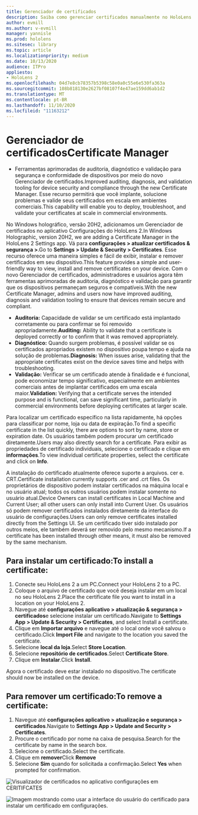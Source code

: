 ```yaml
---
title: Gerenciador de certificados
description: Saiba como gerenciar certificados manualmente no HoloLens 2.
author: evmill
ms.author: v-evmill
manager: yannisle
ms.prod: hololens
ms.sitesec: library
ms.topic: article
ms.localizationpriority: medium
ms.date: 10/13/2020
audience: ITPro
appliesto:
- HoloLens 2
ms.openlocfilehash: 04d7e8cb78357b5398c58e0a0c55e6e530fa363a
ms.sourcegitcommit: 108b818130e2627bf08107f4e47ae159dd6ab1d2
ms.translationtype: MT
ms.contentlocale: pt-BR
ms.lasthandoff: 11/10/2020
ms.locfileid: "11163212"
---
```

# <span data-ttu-id="a844c-103">Gerenciador de certificados</span><span class="sxs-lookup"><span data-stu-id="a844c-103">Certificate Manager</span></span>

- <span data-ttu-id="a844c-104">Ferramentas aprimoradas de auditoria, diagnóstico e validação para segurança e conformidade de dispositivos por meio do novo Gerenciador de certificados.</span><span class="sxs-lookup"><span data-stu-id="a844c-104">Improved auditing, diagnosis, and validation tooling for device security and compliance through the new Certificate Manager.</span></span> <span data-ttu-id="a844c-105">Esse recurso permitirá que você implante, solucione problemas e valide seus certificados em escala em ambientes comerciais.</span><span class="sxs-lookup"><span data-stu-id="a844c-105">This capability will enable you to deploy, troubleshoot, and validate your certificates at scale in commercial environments.</span></span>

<span data-ttu-id="a844c-106">No Windows holográfico, versão 20H2, adicionamos um Gerenciador de certificados no aplicativo Configurações do HoloLens 2.</span><span class="sxs-lookup"><span data-stu-id="a844c-106">In Windows Holographic, version 20H2, we are adding a Certificate Manager in the HoloLens 2 Settings app.</span></span> <span data-ttu-id="a844c-107">Vá para **configurações > atualizar certificados & segurança >**.</span><span class="sxs-lookup"><span data-stu-id="a844c-107">Go to **Settings > Update & Security > Certificates**.</span></span> <span data-ttu-id="a844c-108">Esse recurso oferece uma maneira simples e fácil de exibir, instalar e remover certificados em seu dispositivo.</span><span class="sxs-lookup"><span data-stu-id="a844c-108">This feature provides a simple and user-friendly way to view, install and remove certificates on your device.</span></span> <span data-ttu-id="a844c-109">Com o novo Gerenciador de certificados, administradores e usuários agora têm ferramentas aprimoradas de auditoria, diagnóstico e validação para garantir que os dispositivos permaneçam seguros e compatíveis.</span><span class="sxs-lookup"><span data-stu-id="a844c-109">With the new Certificate Manager, admins and users now have improved auditing, diagnosis and validation tooling to ensure that devices remain secure and compliant.</span></span> 

-   <span data-ttu-id="a844c-110">**Auditoria:** Capacidade de validar se um certificado está implantado corretamente ou para confirmar se foi removido apropriadamente.</span><span class="sxs-lookup"><span data-stu-id="a844c-110">**Auditing:** Ability to validate that a certificate is deployed correctly or to confirm that it was removed appropriately.</span></span> 
-   <span data-ttu-id="a844c-111">**Diagnóstico:** Quando surgem problemas, é possível validar se os certificados apropriados existem no dispositivo poupa tempo e ajuda na solução de problemas.</span><span class="sxs-lookup"><span data-stu-id="a844c-111">**Diagnosis:** When issues arise, validating that the appropriate certificates exist on the device saves time and helps with troubleshooting.</span></span> 
-   <span data-ttu-id="a844c-112">**Validação:** Verificar se um certificado atende à finalidade e é funcional, pode economizar tempo significativo, especialmente em ambientes comerciais antes de implantar certificados em uma escala maior.</span><span class="sxs-lookup"><span data-stu-id="a844c-112">**Validation:** Verifying that a certificate serves the intended purpose and is functional, can save significant time, particularly in commercial environments before deploying certificates at larger scale.</span></span>

<span data-ttu-id="a844c-113">Para localizar um certificado específico na lista rapidamente, há opções para classificar por nome, loja ou data de expiração.</span><span class="sxs-lookup"><span data-stu-id="a844c-113">To find a specific certificate in the list quickly, there are options to sort by name, store or expiration date.</span></span> <span data-ttu-id="a844c-114">Os usuários também podem procurar um certificado diretamente.</span><span class="sxs-lookup"><span data-stu-id="a844c-114">Users may also directly search for a certificate.</span></span> <span data-ttu-id="a844c-115">Para exibir as propriedades de certificado individuais, selecione o certificado e clique em **informações**.</span><span class="sxs-lookup"><span data-stu-id="a844c-115">To view individual certificate properties, select the certificate and click on **Info**.</span></span> 

<span data-ttu-id="a844c-116">A instalação do certificado atualmente oferece suporte a arquivos. cer e. CRT.</span><span class="sxs-lookup"><span data-stu-id="a844c-116">Certificate installation currently supports .cer and .crt files.</span></span> <span data-ttu-id="a844c-117">Os proprietários de dispositivo podem instalar certificados na máquina local e no usuário atual;  todos os outros usuários podem instalar somente no usuário atual.</span><span class="sxs-lookup"><span data-stu-id="a844c-117">Device Owners can install certificates in Local Machine and Current User;  all other users can only install into Current User.</span></span> <span data-ttu-id="a844c-118">Os usuários só podem remover certificados instalados diretamente da interface do usuário de configurações.</span><span class="sxs-lookup"><span data-stu-id="a844c-118">Users can only remove certificates installed directly from the Settings UI.</span></span> <span data-ttu-id="a844c-119">Se um certificado tiver sido instalado por outros meios, ele também deverá ser removido pelo mesmo mecanismo.</span><span class="sxs-lookup"><span data-stu-id="a844c-119">If a certificate has been installed through other means, it must also be removed by the same mechanism.</span></span>

## <span data-ttu-id="a844c-120">Para instalar um certificado:</span><span class="sxs-lookup"><span data-stu-id="a844c-120">To install a certificate:</span></span> 

1.  <span data-ttu-id="a844c-121">Conecte seu HoloLens 2 a um PC.</span><span class="sxs-lookup"><span data-stu-id="a844c-121">Connect your HoloLens 2 to a PC.</span></span>
1.  <span data-ttu-id="a844c-122">Coloque o arquivo de certificado que você deseja instalar em um local no seu HoloLens 2.</span><span class="sxs-lookup"><span data-stu-id="a844c-122">Place the certificate file you want to install in a location on your HoloLens 2.</span></span>
1.  <span data-ttu-id="a844c-123">Navegue até **configurações aplicativo > atualização & segurança > certificados**e selecione instalar um certificado.</span><span class="sxs-lookup"><span data-stu-id="a844c-123">Navigate to **Settings App > Update & Security > Certificates**, and select Install a certificate.</span></span>
1.  <span data-ttu-id="a844c-124">Clique em **Importar arquivo** e navegue até o local onde você salvou o certificado.</span><span class="sxs-lookup"><span data-stu-id="a844c-124">Click **Import File** and navigate to the location you saved the certificate.</span></span>
1.  <span data-ttu-id="a844c-125">Selecione **local da loja**.</span><span class="sxs-lookup"><span data-stu-id="a844c-125">Select **Store Location**.</span></span>
1.  <span data-ttu-id="a844c-126">Selecione **repositório de certificados**.</span><span class="sxs-lookup"><span data-stu-id="a844c-126">Select **Certificate Store**.</span></span>
1.  <span data-ttu-id="a844c-127">Clique em **Instalar**.</span><span class="sxs-lookup"><span data-stu-id="a844c-127">Click **Install**.</span></span>

<span data-ttu-id="a844c-128">Agora o certificado deve estar instalado no dispositivo.</span><span class="sxs-lookup"><span data-stu-id="a844c-128">The certificate should now be installed on the device.</span></span>

## <span data-ttu-id="a844c-129">Para remover um certificado:</span><span class="sxs-lookup"><span data-stu-id="a844c-129">To remove a certificate:</span></span> 
1. <span data-ttu-id="a844c-130">Navegue até **configurações aplicativo > atualização e segurança > certificados**.</span><span class="sxs-lookup"><span data-stu-id="a844c-130">Navigate to **Settings App > Update and Security > Certificates**.</span></span>
1. <span data-ttu-id="a844c-131">Procure o certificado por nome na caixa de pesquisa.</span><span class="sxs-lookup"><span data-stu-id="a844c-131">Search for the certificate by name in the search box.</span></span>
1. <span data-ttu-id="a844c-132">Selecione o certificado.</span><span class="sxs-lookup"><span data-stu-id="a844c-132">Select the certificate.</span></span>
1. <span data-ttu-id="a844c-133">Clique em **remover**</span><span class="sxs-lookup"><span data-stu-id="a844c-133">Click **Remove**</span></span>
1. <span data-ttu-id="a844c-134">Selecione **Sim** quando for solicitada a confirmação.</span><span class="sxs-lookup"><span data-stu-id="a844c-134">Select **Yes** when prompted for confirmation.</span></span>


![Visualizador de certificados no aplicativo configurações em CERITIFCATES](images/certificate-viewer-device.jpg)

![Imagem mostrando como usar a interface do usuário do certificado para instalar um certificado em configurações.](images/certificate-device-install.jpg)
